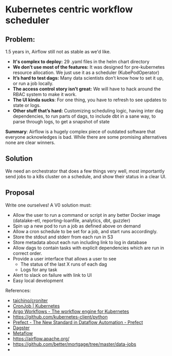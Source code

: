# Kubernetes centric workflow scheduler

## Problem: 

1.5 years in, Airflow still not as stable as we'd like.

* **It's complex to deploy:** 29 .yaml files in the helm chart directory
* **We don’t use most of the features:** It was designed for pre-kubernetes resource allocation. We just use it as a scheduler (KubePodOperator)
* **It’s hard to test dags:** Many data scientists don’t know how to set it up, or run a job locally. 
* **The access control story isn’t great:** We will have to hack around the RBAC system to make it work.
* **The UI kinda sucks**: For one thing, you have to refresh to see updates to state or logs.
* **Other stuff that’s hard:** Customizing scheduling logic, having inter dag dependencies, to run parts of dags, to include dbt in a sane way, to parse through logs, to get a snapshot of state


**Summary**: Airflow is a hugely complex piece of outdated software that everyone acknowledges is bad. While there are some promising alternatives none are clear winners.

## Solution

We need an orchestrator that does a few things very well, most importantly send jobs to a k8s cluster on a schedule, and show their status in a clear UI.

## Proposal
Write one ourselves! A V0 solution must:

* Allow the user to run a command or script in any better Docker image (datalake-etl, reporting-loanfile, analytics, dbt, guzzler)
* Spin up a new pod to run a job as defined above on demand
* Allow a cron schedule to be set for a job, and start runs accordingly.
* Store the stdout and stderr from each run in S3
* Store metadata about each run including link to log in database
* Allow dags to contain tasks with explicit dependencies which are run in correct order.
* Provide a user interface that allows a user to see
	* The status of the last X runs of each dag
	* Logs for any task	
* Alert to slack on failure with link to UI
* Easy local development

References:
* [taichino/croniter](https://github.com/taichino/croniter)
* [CronJob | Kubernetes](https://kubernetes.io/docs/concepts/workloads/controllers/cron-jobs/)
* [Argo Workflows - The workflow engine for Kubernetes](https://argoproj.github.io/argo/)
* https://github.com/kubernetes-client/python
* [Prefect - The New Standard in Dataflow Automation - Prefect](https://www.prefect.io/)
* [Dagster](https://dagster.io/)
* [Metaflow](https://metaflow.org/)
* https://airflow.apache.org/
* https://github.com/better/mortgage/tree/master/data-jobs
* 